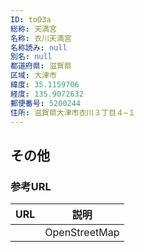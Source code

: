```yaml
---
ID: toO3a
総称: 天満宮
名称: 衣川天満宮
名称読み: null
別名: null
都道府県: 滋賀県
区域: 大津市
緯度: 35.1159706
経度: 135.9072632
郵便番号: 5200244
住所: 滋賀県大津市衣川３丁目４−１
---
```


## その他

### 参考URL

| URL | 説明          |
| --- | ------------- |
|     | OpenStreetMap |
